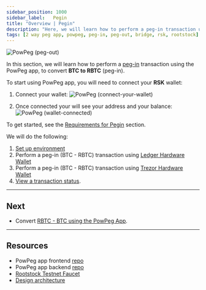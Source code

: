```yaml
---
sidebar_position: 1000
sidebar_label:   Pegin
title: "Overview | Pegin"
description: "Here, we will learn how to perform a peg-in transaction using the PowPeg App."
tags: [2 way peg app, powpeg, peg-in, peg-out, bridge, rsk, rootstock]
---
```


![PowPeg (peg-out)](/img/resources/powpeg/pegin.gif)

In this section, we will learn how to perform a [peg-in](/resources/guides/powpeg/glossary/) transaction using the PowPeg app, to convert **BTC to RBTC** (peg-in). 

To start using PowPeg app, you will need to connect your **RSK** wallet:

1. Connect your wallet:
![PowPeg (connect-your-wallet)](/img/resources/powpeg/connectyourwallet.png)

2. Once connected your will see your address and your balance:
![PowPeg (wallet-connected)](/img/resources/powpeg/walletconnected.png)

To get started, see the [Requirements for Pegin](/resources/guides/powpeg/prerequisites/) section.

We will do the following:

1. [Set up environment](/resources/guides/powpeg/prerequisites/)
2. Perform a peg-in (BTC - RBTC) transaction using [Ledger Hardware Wallet](/resources/guides/powpeg/pegin/ledger/)
3. Perform a peg-in (BTC - RBTC) transaction using [Trezor Hardware Wallet](/resources/guides/powpeg/pegin/ledger/)
4. [View a transaction status](/resources/guides/powpeg/pegin/status/).

----

## Next
* Convert [RBTC - BTC using the PowPeg App](/resources/guides/powpeg/pegout/).

----

## Resources
* PowPeg app frontend [repo](https://github.com/rsksmart/2wp-app)
* PowPeg app backend [repo](https://github.com/rsksmart/2wp-api)
* [Rootstock Testnet Faucet](https://faucet.rootstock.io/)
* [Design architecture](/resources/guides/powpeg/advanced-operations/design-architecture/)
